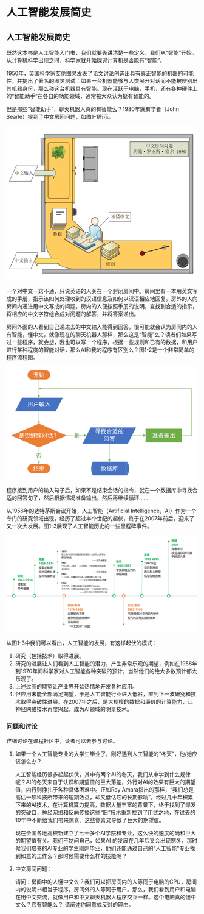 # 人工智能发展简史

## 人工智能发展简史

既然这本书是人工智能入门书，我们就要先讲清楚一些定义。我们从“智能”开始。从计算机科学出现之时，科学家就开始探讨计算机是否能有“智能”。

1950年，英国科学家艾伦图灵发表了论文讨论创造出具有真正智能的机器的可能性，并提出了著名的图灵测试：如果一台机器能够与人类展开对话而不能被辨别出其机器身份，那么称这台机器具有智能。现在活跃于电脑，手机，还有各种硬件上的“智能助手”在各自的功能领域，通常被大众认为挺有智能的。

但是那些“智能助手”，聊天机器人真的有智能么？1980年就有学者（John Searle）提到了中文房间问题，如图1-1所示。

![&#x56FE;1-1 &#x4E2D;&#x6587;&#x623F;&#x95F4;&#x95EE;&#x9898;](.gitbook/assets/image%20%286%29.png)

一个对中文一窍不通，只说英语的人关在一个封闭房间中。房间里有一本用英文写成的手册，指示该如何处理收到的汉语信息及如何以汉语相应地回复。房外的人向房间内递进用中文写成的问题。房内的人便按照手册的说明，查找到合适的指示，将相应的中文字符组合成对问题的解答，并将答案递出。

房间外面的人看到自己递进去的中文输入能得到回答，很可能就会认为房间内的人有智能，懂中文，就像现在的聊天机器人那样，那么这是“智能”么？读者们如果写过一些程序，就会想，我也可以写一个程序，根据一些规则和已有的数据，和用户进行某种程度的智能对话，那么AI和我的程序有区别么？图1-2是一个非常简单的程序流程图。

![&#x56FE;1-2 &#x7B80;&#x5355;&#x7684;&#x7A0B;&#x5E8F;&#x6D41;&#x7A0B;&#x56FE;](.gitbook/assets/image%20%2843%29.png)

程序接到用户的输入句子后，如果不是结束会话的指令，就在一个数据库中寻找合适的回答句子，然后根据情况准备输出，然后再继续循环……

从1956年的达特茅斯会议开始，人工智能（Artificial Intelligence，AI）作为一个专门的研究领域出现，经历了超过半个世纪的起伏，终于在2007年前后，迎来了又一次大发展。图1-3展现了人工智能历史的一些里程碑事件。

![&#x56FE;1-3 &#x4EBA;&#x5DE5;&#x667A;&#x80FD;&#x53D1;&#x5C55;&#x53F2;](.gitbook/assets/image%20%2842%29.png)

从图1-3中我们可以看出，人工智能的发展，有这样起伏的模式：

1. 研究（包括技术）取得进展。
2. 研究的进展让人们看到人工智能的潜力，产生非常乐观的期望，例如在1958年到1970年间科学家对人工智能各种突破的预计，当然他们的绝大多数预计都太乐观了。
3. 上述过高的期望让产业界开始热情地开发各种应用。
4. 但应用未能全部满足期望，于是人工智能行业进入低谷，直到下一波研究和技术取得突破性进展。在2007年之后，是大规模的数据和廉价的计算能力，让神经网络技术再度兴起，成为AI领域的明星技术。

### 问题和讨论

详细讨论在课程社区中，读者可以去参与讨论。

1. 如果一个人工智能专业的大学生毕业了，刚好遇到人工智能的“冬天”，他/她应该怎么办？

   人工智能经历很多起起伏伏，其中有两个AI的冬天，我们从中学到什么规律呢？AI的冬天来自于认识和期望值的巨大落差，外行对AI的效果有巨大的期望值，内行则挣扎于各种具体困难中。正如Roy Amara指出的那样，“我们总是高估一项科技所带来的短期效益，却又低估它的长期影响”。经过几十年积累下来的AI技术，在计算机算力提高，数据大量丰富的背景下，终于找到了爆发的突破口，神经网络和反向传播这些“旧”技术重新找到了用武之地，在过去的10年中不断给我们带来惊喜。这些惊喜又导致了巨大的期望值。

   现在全国各地高校新建立了七十多个AI学院和专业，这么快的速度的确和巨大的期望值有关。我们不妨问自己，如果AI 的发展在几年后又会出现寒冬，那时候我们培养的AI专业的学生刚刚毕业，他们还能通过自己的“人工智能”专业找到如意的工作么？那时候需要什么样的技能呢？

2. 中文房间问题：

   请问：房间中的人懂中文么？我们可以把房间内的人等同于电脑的CPU，房间内的说明书相当于程序，房间外的人等同于用户。那么，我们看到用户和电脑在用中文交流，就像用户和中文聊天机器人程序交互一样。这个电脑真的懂中文么？它有智能么？ 请阐述你同意或反对的理由。

